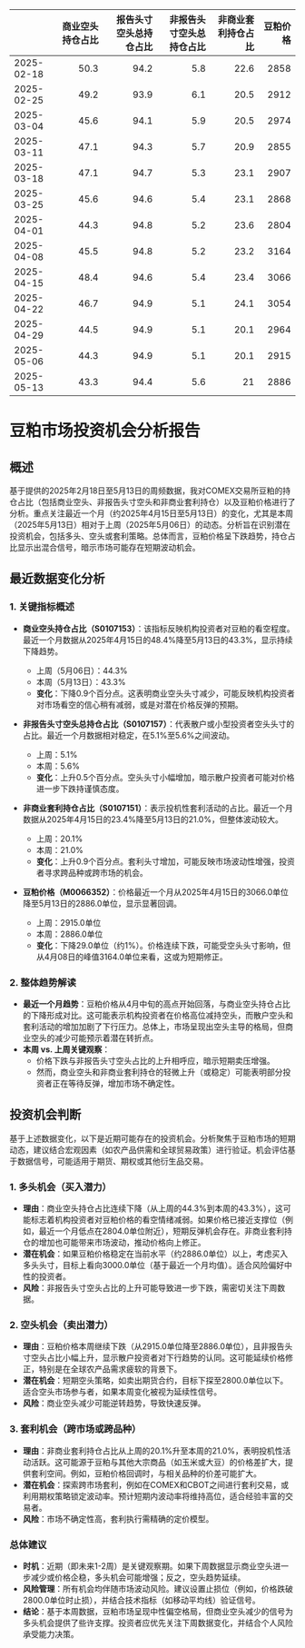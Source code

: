 |            |   商业空头持仓占比 |   报告头寸空头总持仓占比 |   非报告头寸空头总持仓占比 |   非商业套利持仓占比 |   豆粕价格 |
|:-----------|-------------------:|-------------------------:|---------------------------:|---------------------:|-----------:|
| 2025-02-18 |               50.3 |                     94.2 |                        5.8 |                 22.6 |       2858 |
| 2025-02-25 |               49.2 |                     93.9 |                        6.1 |                 20.5 |       2912 |
| 2025-03-04 |               45.6 |                     94.1 |                        5.9 |                 20.5 |       2974 |
| 2025-03-11 |               47.1 |                     94.3 |                        5.7 |                 20.9 |       2855 |
| 2025-03-18 |               47.1 |                     94.7 |                        5.3 |                 23.1 |       2907 |
| 2025-03-25 |               45.6 |                     94.6 |                        5.4 |                 23.1 |       2868 |
| 2025-04-01 |               44.3 |                     94.8 |                        5.2 |                 23.6 |       2804 |
| 2025-04-08 |               45.5 |                     94.8 |                        5.2 |                 23.2 |       3164 |
| 2025-04-15 |               48.4 |                     94.6 |                        5.4 |                 23.4 |       3066 |
| 2025-04-22 |               46.7 |                     94.9 |                        5.1 |                 24.1 |       3054 |
| 2025-04-29 |               44.5 |                     94.9 |                        5.1 |                 20.1 |       2964 |
| 2025-05-06 |               44.3 |                     94.9 |                        5.1 |                 20.1 |       2915 |
| 2025-05-13 |               43.3 |                     94.4 |                        5.6 |                 21   |       2886 |

# 豆粕市场投资机会分析报告

## 概述
基于提供的2025年2月18日至5月13日的周频数据，我对COMEX交易所豆粕的持仓占比（包括商业空头、非报告头寸空头和非商业套利持仓）以及豆粕价格进行了分析。重点关注最近一个月（约2025年4月15日至5月13日）的变化，尤其是本周（2025年5月13日）相对于上周（2025年5月06日）的动态。分析旨在识别潜在投资机会，包括多头、空头或套利策略。总体而言，豆粕价格呈下跌趋势，持仓占比显示出混合信号，暗示市场可能存在短期波动机会。

## 最近数据变化分析
### 1. 关键指标概述
- **商业空头持仓占比（S0107153）**：该指标反映机构投资者对豆粕的看空程度。最近一个月数据从2025年4月15日的48.4%降至5月13日的43.3%，显示持续下降趋势。
  - 上周（5月06日）：44.3%
  - 本周（5月13日）：43.3%
  - **变化**：下降0.9个百分点。这表明商业空头头寸减少，可能反映机构投资者对市场看空的信心稍有减弱，或是对潜在价格反弹的预期。

- **非报告头寸空头总持仓占比（S0107157）**：代表散户或小型投资者空头头寸的占比。最近一个月数据相对稳定，在5.1%至5.6%之间波动。
  - 上周：5.1%
  - 本周：5.6%
  - **变化**：上升0.5个百分点。空头头寸小幅增加，暗示散户投资者可能对价格进一步下跌持谨慎态度。

- **非商业套利持仓占比（S0107151）**：表示投机性套利活动的占比。最近一个月数据从2025年4月15日的23.4%降至5月13日的21.0%，但整体波动较大。
  - 上周：20.1%
  - 本周：21.0%
  - **变化**：上升0.9个百分点。套利头寸增加，可能反映市场波动性增强，投资者寻求跨品种或跨市场的机会。

- **豆粕价格（M0066352）**：价格最近一个月从2025年4月15日的3066.0单位降至5月13日的2886.0单位，显示显著回调。
  - 上周：2915.0单位
  - 本周：2886.0单位
  - **变化**：下降29.0单位（约1%）。价格连续下跌，可能受空头头寸影响，但从4月08日的峰值3164.0单位来看，这或为短期修正。

### 2. 整体趋势解读
- **最近一个月趋势**：豆粕价格从4月中旬的高点开始回落，与商业空头持仓占比的下降形成对比。这可能表示机构投资者在价格高位减持空头，而散户空头和套利活动的增加加剧了下行压力。总体上，市场呈现出空头主导的格局，但商业空头的减少可能预示着潜在转折点。
- **本周 vs. 上周关键观察**：
  - 价格下跌与非报告头寸空头占比的上升相呼应，暗示短期卖压增强。
  - 然而，商业空头和非商业套利持仓的轻微上升（或稳定）可能表明部分投资者正在等待反弹，增加市场不确定性。

## 投资机会判断
基于上述数据变化，以下是近期可能存在的投资机会。分析聚焦于豆粕市场的短期动态，建议结合宏观因素（如农产品供需和全球贸易政策）进行验证。机会评估基于数据信号，可能适用于期货、期权或其他衍生品交易。

### 1. 多头机会（买入潜力）
- **理由**：商业空头持仓占比连续下降（从上周的44.3%到本周的43.3%），这可能标志着机构投资者对豆粕价格的看空情绪减弱。如果价格已接近支撑位（例如，最近一个月低点在2804.0单位附近），短期反弹机会存在。非商业套利持仓的增加也可能带来市场波动，推动价格向上修正。
- **潜在机会**：如果豆粕价格稳定在当前水平（约2886.0单位）以上，考虑买入多头头寸，目标上看向3000.0单位（基于最近一个月均值）。适合风险偏好中性的投资者。
- **风险**：非报告头寸空头占比的上升可能导致进一步下跌，需密切关注下周数据。

### 2. 空头机会（卖出潜力）
- **理由**：豆粕价格本周继续下跌（从2915.0单位降至2886.0单位），且非报告头寸空头占比小幅上升，显示散户投资者对下行趋势的认同。这可能延续价格修正，特别是在全球农产品需求疲软的背景下。
- **潜在机会**：短期空头策略，如卖出期货合约，目标下探至2800.0单位以下。适合空头市场参与者，如果本周变化被视为延续性信号。
- **风险**：商业空头减少可能逆转趋势，导致快速反弹。

### 3. 套利机会（跨市场或跨品种）
- **理由**：非商业套利持仓占比从上周的20.1%升至本周的21.0%，表明投机性活动活跃。这可能源于豆粕与其他大宗商品（如玉米或大豆）的价格差扩大，提供套利空间。例如，豆粕价格回调时，与相关品种的价差可能扩大。
- **潜在机会**：探索跨市场套利，例如在COMEX和CBOT之间进行套利交易，或利用期权策略锁定波动率。预计短期内波动率将维持高位，适合经验丰富的交易者。
- **风险**：市场不确定性高，套利执行需精确的定价模型。

### 总体建议
- **时机**：近期（即未来1-2周）是关键观察期。如果下周数据显示商业空头进一步减少或价格企稳，多头机会可能增强；反之，空头趋势延续。
- **风险管理**：所有机会均伴随市场波动风险。建议设置止损位（例如，价格跌破2800.0单位时止损），并结合技术指标（如移动平均线）验证信号。
- **结论**：基于本周数据，豆粕市场呈现中性偏空格局，但商业空头减少的信号为多头机会提供了些许支撑。投资者应优先关注下周数据变化，并结合个人风险承受能力决策。